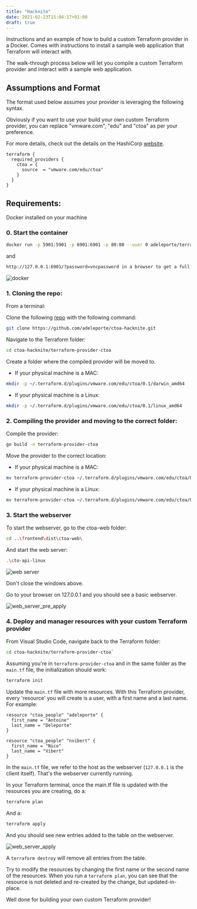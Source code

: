 ```yaml
---
title: "Hacknite"
date: 2021-02-23T15:04:17+01:00
draft: true
---
```



Instructions and an example of how to build a custom Terraform provider in a Docker. Comes with instructions to install a sample web application that Terraform will interact with.


The walk-through process below will let you compile a custom Terraform provider and interact with a sample web application. 

## Assumptions and Format

The format used below assumes your provider is leveraging the following syntax.

Obviously if you want to use your build your own custom Terraform provider, you can replace "vmware.com", "edu" and "ctoa" as per your preference.

For more details, check out the details on the HashiCorp [website](https://www.terraform.io/docs/language/providers/requirements.html).

```hcl
terraform {
  required_providers {
    ctoa = {
      source  = "vmware.com/edu/ctoa"
    }
  }
}
```

## Requirements:

Docker installed on your machine

### 0. Start the container ###

```bash
docker run -p 5901:5901 -p 6901:6901 -p 80:80 --user 0 adeleporte/terraform-hacknite:latest
```
and

```bash
http://127.0.0.1:6901/?password=vncpassword in a browser to get a full desktop with all requirements set (Visual Studio, GO, Terraform, Git)
```

![docker](/docker.png)

### 1. Cloning the repo: ###
From a terminal:

Clone the following [repo](https://github.com/adeleporte/ctoa-hacknite.git) with the following command:  

```bash
git clone https://github.com/adeleporte/ctoa-hacknite.git
```


Navigate to the Terraform folder:  

```bash
cd ctoa-hacknite/terraform-provider-ctoa
```

Create a folder where the compiled provider will be moved to.

- If your physical machine is a MAC:
```bash
mkdir -p ~/.terraform.d/plugins/vmware.com/edu/ctoa/0.1/darwin_amd64
```

- If your physical machine is a Linux:
```bash
mkdir -p ~/.terraform.d/plugins/vmware.com/edu/ctoa/0.1/linux_amd64
```

### 2. Compiling the provider and moving to the correct folder: ###

Compile the provider:  

```bash
go build -o terraform-provider-ctoa
```

Move the provider to the correct location:  

- If your physical machine is a MAC:
```bash
mv terraform-provider-ctoa ~/.terraform.d/plugins/vmware.com/edu/ctoa/0.1/darwin_amd64/terraform-provider-ctoa
```

- If your physical machine is a Linux:
```bash
mv terraform-provider-ctoa ~/.terraform.d/plugins/vmware.com/edu/ctoa/0.1/linux_amd64/terraform-provider-ctoa
```

### 3. Start the webserver ###

To start the webserver, go to the ctoa-web folder:  

```bash
cd ..\frontend\dist\ctoa-web\
```

And start the web server:

```bash
.\cto-api-linux
```

![web server](/web-server.png)
  
Don't close the windows above.
 
Go to your browser on 127.0.0.1 and you should see a basic webserver.

![web_server_pre_apply](/clarity-web-server-empty.png)

### 4. Deploy and manager resources with your custom Terraform provider ###

From Visual Studio Code, navigate back to the Terraform folder:  

```bash
cd ctoa-hacknite/terraform-provider-ctoa`
```

Assuming you're in `terraform-provider-ctoa` and in the same folder as the `main.tf` file, the initialization should work:  
```bash
terraform init
```

Update the `main.tf` file with more resources. With this Terraform provider, every 'resource' you will create is a user, with a first name and a last name. For example:

```hcl
resource "ctoa_people" "adeleporte" {
  first_name = "Antoine"
  last_name = "Deleporte"
}

resource "ctoa_people" "nvibert" {
  first_name = "Nico"
  last_name = "Vibert"
}
```

In the `main.tf` file, we refer to the host as the webserver (`127.0.0.1` is the client itself). That's the webserver currently running.
 
In your Terraform terminal, once the main.tf file is updated with the resources you are creating, do a:
 
```bash
terraform plan
```
 
And a:
 
```bash
terraform apply
```
   
And you should see new entries added to the table on the webserver.

![web_server_apply](/clarity-web-server-done.png)

A `terraform destroy` will remove all entries from the table.

Try to modify the resources by changing the first name or the second name of the resources. When you run a `terraform plan`, you can see that the resource is not deleted and re-created by the change, but updated-in-place.

Well done for building your own custom Terraform provider!